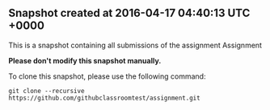 ## Snapshot created at 2016-04-17 04:40:13 UTC +0000

This is a snapshot containing all submissions of the assignment Assignment 

**Please don't modify this snapshot manually.** 

To clone this snapshot, please use the following command: 
```
git clone --recursive https://github.com/githubclassroomtest/assignment.git
```
